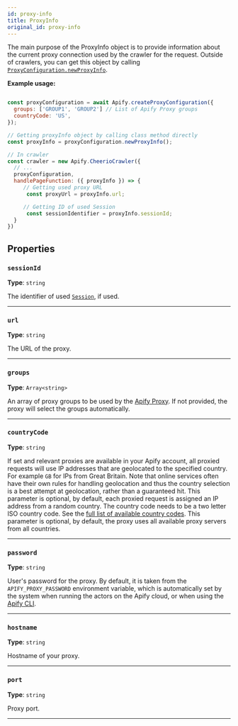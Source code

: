 ```yaml
---
id: proxy-info
title: ProxyInfo
original_id: proxy-info
---
```


<a name="proxyinfo"></a>

The main purpose of the ProxyInfo object is to provide information about the current proxy connection used by the crawler for the request. Outside of
crawlers, you can get this object by calling [`ProxyConfiguration.newProxyInfo`](../api/proxy-configuration#newproxyinfo).

**Example usage:**

```javascript

const proxyConfiguration = await Apify.createProxyConfiguration({
  groups: ['GROUP1', 'GROUP2'] // List of Apify Proxy groups
  countryCode: 'US',
});

// Getting proxyInfo object by calling class method directly
const proxyInfo = proxyConfiguration.newProxyInfo();

// In crawler
const crawler = new Apify.CheerioCrawler({
  // ...
  proxyConfiguration,
  handlePageFunction: ({ proxyInfo }) => {
     // Getting used proxy URL
      const proxyUrl = proxyInfo.url;

     // Getting ID of used Session
      const sessionIdentifier = proxyInfo.sessionId;
  }
})

```

## Properties

### `sessionId`

**Type**: `string`

The identifier of used [`Session`](../api/session), if used.

---

### `url`

**Type**: `string`

The URL of the proxy.

---

### `groups`

**Type**: `Array<string>`

An array of proxy groups to be used by the [Apify Proxy](https://docs.apify.com/proxy). If not provided, the proxy will select the groups
automatically.

---

### `countryCode`

**Type**: `string`

If set and relevant proxies are available in your Apify account, all proxied requests will use IP addresses that are geolocated to the specified
country. For example `GB` for IPs from Great Britain. Note that online services often have their own rules for handling geolocation and thus the
country selection is a best attempt at geolocation, rather than a guaranteed hit. This parameter is optional, by default, each proxied request is
assigned an IP address from a random country. The country code needs to be a two letter ISO country code. See the
[full list of available country codes](https://en.wikipedia.org/wiki/ISO_3166-1_alpha-2#Officially_assigned_code_elements). This parameter is
optional, by default, the proxy uses all available proxy servers from all countries.

---

### `password`

**Type**: `string`

User's password for the proxy. By default, it is taken from the `APIFY_PROXY_PASSWORD` environment variable, which is automatically set by the system
when running the actors on the Apify cloud, or when using the [Apify CLI](https://github.com/apify/apify-cli).

---

### `hostname`

**Type**: `string`

Hostname of your proxy.

---

### `port`

**Type**: `string`

Proxy port.

---
